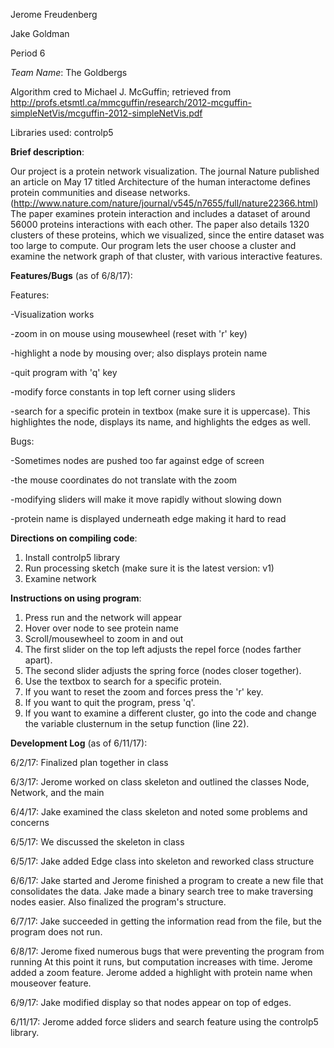 Jerome Freudenberg

Jake Goldman

Period 6

*Team Name*: The Goldbergs

Algorithm cred to Michael J. McGuffin; retrieved from http://profs.etsmtl.ca/mmcguffin/research/2012-mcguffin-simpleNetVis/mcguffin-2012-simpleNetVis.pdf

Libraries used: controlp5


**Brief description**:

Our project is a protein network visualization. The journal Nature published an article on May 17 titled Architecture of the human interactome defines protein communities and disease networks. (http://www.nature.com/nature/journal/v545/n7655/full/nature22366.html) The paper examines protein interaction and includes a dataset of around 56000 proteins interactions with each other. The paper also details 1320 clusters of these proteins, which we visualized, since the entire dataset was too large to compute. Our program lets the user choose a cluster and examine the network graph of that cluster, with various interactive features.




**Features/Bugs** (as of 6/8/17):

Features:

-Visualization works

-zoom in on mouse using mousewheel (reset with 'r' key)

-highlight a node by mousing over; also displays protein name

-quit program with 'q' key

-modify force constants in top left corner using sliders

-search for a specific protein in textbox (make sure it is uppercase). This highlightes the node, displays its name, and highlights the edges as well.


Bugs:

-Sometimes nodes are pushed too far against edge of screen
	     
-the mouse coordinates do not translate with the zoom

-modifying sliders will make it move rapidly without slowing down

-protein name is displayed underneath edge making it hard to read




**Directions on compiling code**:

1. Install controlp5 library
2. Run processing sketch (make sure it is the latest version: v1)
3. Examine network



**Instructions on using program**:

1. Press run and the network will appear
2. Hover over node to see protein name
3. Scroll/mousewheel to zoom in and out
4. The first slider on the top left adjusts the repel force (nodes farther apart).
5. The second slider adjusts the spring force (nodes closer together).
6. Use the textbox to search for a specific protein.
7. If you want to reset the zoom and forces press the 'r' key.
8. If you want to quit the program, press 'q'.
9. If you want to examine a different cluster, go into the code and change the variable clusternum in the setup function (line 22).






**Development Log** (as of 6/11/17):

6/2/17: Finalized plan together in class

6/3/17: Jerome worked on class skeleton and outlined the classes Node, Network, and the main

6/4/17: Jake examined the class skeleton and noted some problems and concerns

6/5/17: We discussed the skeleton in class

6/5/17: Jake added Edge class into skeleton and reworked class structure

6/6/17: Jake started and Jerome finished a program to create a new file that
	consolidates the data. Jake made a binary search tree to make traversing
	nodes easier. Also finalized the program's structure.

6/7/17: Jake succeeded in getting the information read from the file, but the
	program does not run.

6/8/17: Jerome fixed numerous bugs that were preventing the program from running
	At this point it runs, but computation increases with time.
	Jerome added a zoom feature.
	Jerome added a highlight with protein name when mouseover feature.

6/9/17: Jake modified display so that nodes appear on top of edges.

6/11/17: Jerome added force sliders and search feature using the controlp5 library.